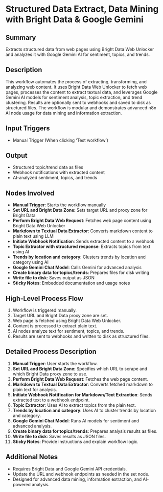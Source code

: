 # Structured Data Extract, Data Mining with Bright Data & Google Gemini

## Summary
Extracts structured data from web pages using Bright Data Web Unlocker and analyzes it with Google Gemini AI for sentiment, topics, and trends.

## Description
This workflow automates the process of extracting, transforming, and analyzing web content. It uses Bright Data Web Unlocker to fetch web pages, processes the content to extract textual data, and leverages Google Gemini AI models for sentiment analysis, topic extraction, and trend clustering. Results are optionally sent to webhooks and saved to disk as structured files. The workflow is modular and demonstrates advanced n8n AI node usage for data mining and information extraction.

## Input Triggers
- Manual Trigger (When clicking ‘Test workflow’)

## Output
- Structured topic/trend data as files
- Webhook notifications with extracted content
- AI-analyzed sentiment, topics, and trends

## Nodes Involved
- **Manual Trigger**: Starts the workflow manually
- **Set URL and Bright Data Zone**: Sets target URL and proxy zone for Bright Data
- **Perform Bright Data Web Request**: Fetches web page content using Bright Data Web Unlocker
- **Markdown to Textual Data Extractor**: Converts markdown content to plain text using LLM
- **Initiate Webhook Notification**: Sends extracted content to a webhook
- **Topic Extractor with structured response**: Extracts topics from text using AI
- **Trends by location and category**: Clusters trends by location and category using AI
- **Google Gemini Chat Model**: Calls Gemini for advanced analysis
- **Create binary data for topics/trends**: Prepares files for disk writing
- **Write file to disk**: Saves output as JSON
- **Sticky Notes**: Embedded documentation and usage notes

## High-Level Process Flow
1. Workflow is triggered manually.
2. Target URL and Bright Data proxy zone are set.
3. Web page is fetched using Bright Data Web Unlocker.
4. Content is processed to extract plain text.
5. AI nodes analyze text for sentiment, topics, and trends.
6. Results are sent to webhooks and written to disk as structured files.

## Detailed Process Description
1. **Manual Trigger**: User starts the workflow.
2. **Set URL and Bright Data Zone**: Specifies which URL to scrape and which Bright Data proxy zone to use.
3. **Perform Bright Data Web Request**: Fetches the web page content.
4. **Markdown to Textual Data Extractor**: Converts fetched markdown to plain text for analysis.
5. **Initiate Webhook Notification for Markdown/Text Extraction**: Sends extracted text to a webhook endpoint.
6. **Topic Extractor**: Uses AI to extract topics from the plain text.
7. **Trends by location and category**: Uses AI to cluster trends by location and category.
8. **Google Gemini Chat Model**: Runs AI models for sentiment and advanced analysis.
9. **Create binary data for topics/trends**: Prepares analysis results as files.
10. **Write file to disk**: Saves results as JSON files.
11. **Sticky Notes**: Provide instructions and explain workflow logic.

## Additional Notes
- Requires Bright Data and Google Gemini API credentials.
- Update the URL and webhook endpoints as needed in the set node.
- Designed for advanced data mining, information extraction, and AI-powered analysis.
